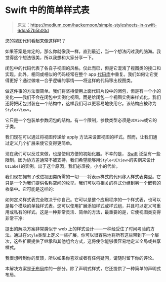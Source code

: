 # Swift 中的简单样式表

> 原文：<https://medium.com/hackernoon/simple-stylesheets-in-swift-6dda57b5b00d>

您的视图代码看起来像这样吗？

如果答案是肯定的，那么你就像我一样，直到最近，当一个想法闪过我的脑海。我觉得这个想法很美，所以我想和大家分享一下。

闭包中的代码代表了各自子视图的风格。仅此而已，但是它混淆了视图类的接口和实现。此外，相同或相似的代码经常在整个 app [代码库](https://hackernoon.com/tagged/codebase)中重复。我们如何让它变得更好？通过做唯一合乎逻辑的事情——将这样的代码移出视图类。

做这件事的方法很简单。我们将坚持使用上面代码片段中的闭包，但是有一个小的变化——我们不会在闭包中实例化视图，而是给闭包一个视图实例来样式化。我们还将把闭包封装在一个结构中，这样我们可以更容易地使用它。该结构应被称为`Style<View>`。

它只是一个包装单参数闭包的结构。有一个限制，参数类型必须是`UIView`或它的子类。

我们现在可以通过将视图传递给 apply 方法来设置视图的样式。然而，让我们通过定义几个扩展来使它变得更简单。

现在我们可以反过来做，也是使用方便的初始化器。不幸的是， [Swift](https://hackernoon.com/tagged/swift) 泛型有一些限制，因为协方差通常不被支持，我们希望能够用`Style<UIView>`的实例来设计`UILabel`的实例。出于这个原因，我们必须投。小小的代价。

我们现在拥有了改进视图类所需的一切——将表示样式的代码移入样式表类型。它只是一个为我们提供名称空间的枚举。我们可以将相关的样式分组到另一个嵌套的枚举中。它可能是这样的:

如何定义样式表完全取决于你自己。它可以是整个应用程序的一个样式表，也可以是每个模块的单独样式表。您可以使用扩展添加样式或样式组，并且可以定义可重用或私有的样式。这是一种非常灵活、简单的方法，最重要的是，它使视图类变得非常干净:

提出的解决方案非常类似于 web 上的样式设计——一种经受住了时间考验的方法。通过在`Style`类型上定义一些扩展，你可以很容易地将所有这些带到下一个层次，这些扩展提供了继承和其他组合方式，这将使你能够很容易地定义全局或共享样式。

我很想听到你的反馈，所以如果你喜欢或者有任何疑问，请随时留下你的评论。

本解决方案是[无布局](https://github.com/AbsurdAbstractions/Layoutless)库的一部分。除了声明式样式，它还提供了一种简单的声明式布局。